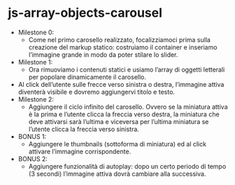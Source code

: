 # js-array-objects-carousel

- Milestone 0:
    - Come nel primo carosello realizzato, focalizziamoci prima sulla creazione del markup statico: costruiamo il container e inseriamo l’immagine grande in modo da poter stilare lo slider.
- Milestone 1:
    - Ora rimuoviamo i contenuti statici e usiamo l’array di oggetti letterali per popolare dinamicamente il carosello.
- Al click dell’utente sulle frecce verso sinistra o destra, l’immagine attiva diventerà visibile e dovremo aggiungervi titolo e testo.
- Milestone 2:
    - Aggiungere il ciclo infinito del carosello. Ovvero se la miniatura attiva è la prima e l’utente clicca la freccia verso destra, la miniatura che deve attivarsi sarà l’ultima e viceversa per l’ultima miniatura se l’utente clicca la freccia verso sinistra.
- BONUS 1:
    - Aggiungere le thumbnails (sottoforma di miniatura) ed al click attivare l’immagine corrispondente.
- BONUS 2:
    - Aggiungere funzionalità di autoplay: dopo un certo periodo di tempo (3 secondi) l’immagine attiva dovrà cambiare alla successiva.